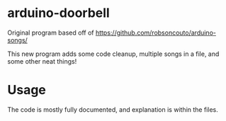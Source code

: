 # arduino-doorbell

Original program based off of https://github.com/robsoncouto/arduino-songs/

This new program adds some code cleanup, multiple songs in a file, and some other neat things!

# Usage
The code is mostly fully documented, and explanation is within the files.